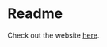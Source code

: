 # Readme
Check out the website [here](https://img.shields.io/gem/dt/jekyll-agency?label=gem%20downloads).